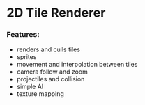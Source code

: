 # 2D Tile Renderer
### Features:
- renders and culls tiles
- sprites
- movement and interpolation between tiles
- camera follow and zoom
- projectiles and collision
- simple AI
- texture mapping
